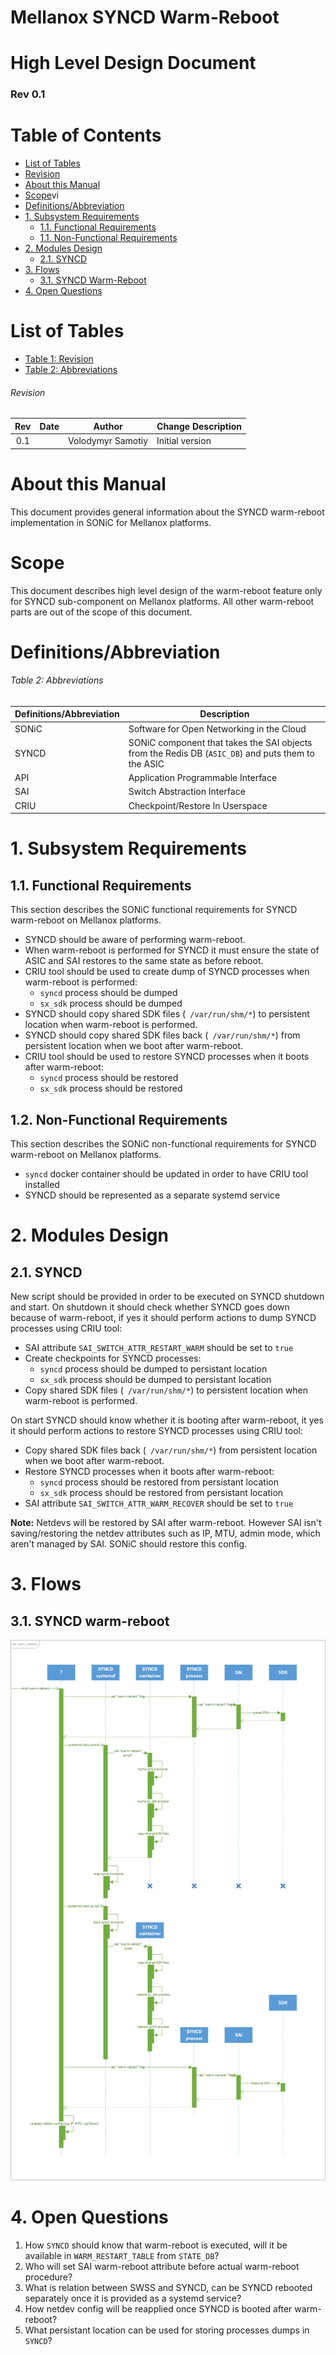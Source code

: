 # Mellanox SYNCD Warm-Reboot
# High Level Design Document
### Rev 0.1

# Table of Contents

  * [List of Tables](#list-of-tables)
  * [Revision](#revision)
  * [About this Manual](#about-this-manual)
  * [Scope](#scope)vi
  * [Definitions/Abbreviation](#definitionsabbreviation)
  * [1. Subsystem Requirements](#1-subsystem-requirements)
    * [1.1. Functional Requirements](#11-functional-requirements)
    * [1.1. Non-Functional Requirements](#11-non-functional-requirements)
  * [2. Modules Design](#2-modules-design)
    * [2.1. SYNCD](#21-syncd)
  * [3. Flows](#3-flows)
	* [3.1. SYNCD Warm-Reboot](#31-syncd-warm-reboot)
  * [4. Open Questions](#4-open-questions)

# List of Tables
* [Table 1: Revision](#revision)
* [Table 2: Abbreviations](#definitionsabbreviation)
###### Revision
| Rev |     Date    |       Author       | Change Description                |
|:---:|:-----------:|:------------------:|-----------------------------------|
| 0.1 |             | Volodymyr Samotiy  | Initial version                   |

# About this Manual
This document provides general information about the SYNCD warm-reboot implementation in SONiC for Mellanox platforms.
# Scope
This document describes high level design of the warm-reboot feature only for SYNCD sub-component on Mellanox platforms. All other warm-reboot parts are out of the scope of this document.
# Definitions/Abbreviation
###### Table 2: Abbreviations
Definitions/Abbreviation | Description                                
-------------------------|--------------------------------------------
SONiC                    | Software for Open Networking in the Cloud
SYNCD                    | SONiC component that takes the SAI objects from the Redis DB (```ASIC_DB```) and puts them to the ASIC
API                      | Application Programmable Interface         |
SAI                      | Switch Abstraction Interface                |
CRIU                     | Checkpoint/Restore In Userspace                |
# 1. Subsystem Requirements
## 1.1. Functional Requirements
This section describes the SONiC functional requirements for SYNCD warm-reboot on Mellanox platforms.
- SYNCD should be aware of performing warm-reboot.
- When warm-reboot is performed for SYNCD it must ensure the state of ASIC and SAI restores to the same state as before reboot.
- CRIU tool should be used to create dump of SYNCD processes when warm-reboot is performed:
	- ```syncd``` process should be dumped
	- ```sx_sdk``` process should be dumped
- SYNCD should copy shared SDK files (``` /var/run/shm/*```) to persistent location when warm-reboot is performed.
- SYNCD should copy shared SDK files back (``` /var/run/shm/*```) from persistent location when we boot after warm-reboot.
- CRIU tool should be used to restore SYNCD processes when it boots after warm-reboot:
	- ```syncd``` process should be restored
	- ```sx_sdk``` process should be restored
## 1.2. Non-Functional Requirements
This section describes the SONiC non-functional requirements for SYNCD warm-reboot on Mellanox platforms.
- ```syncd``` docker container should be updated in order to have CRIU tool installed
- SYNCD should be represented as a separate systemd service

# 2. Modules Design
## 2.1. SYNCD
New script should be provided in order to be executed on SYNCD shutdown and start.
On shutdown it should check whether SYNCD goes down because of warm-reboot, if yes it should perform actions to dump SYNCD processes using CRIU tool:
- SAI attribute ```SAI_SWITCH_ATTR_RESTART_WARM``` should be set to ```true```
- Create checkpoints for SYNCD processes:
	- ```syncd``` process should be dumped to persistant location
	- ```sx_sdk``` process should be dumped to persistant location
- Copy shared SDK files (``` /var/run/shm/*```) to persistent location when warm-reboot is performed.

On start SYNCD should know whether it is booting after warm-reboot, it yes it should perform actions to restore SYNCD processes using CRIU tool:
- Copy shared SDK files back (``` /var/run/shm/*```) from persistent location when we boot after warm-reboot.
- Restore SYNCD processes when it boots after warm-reboot:
	- ```syncd``` process should be restored from persistant location
	- ```sx_sdk``` process should be restored from persistant location
 - SAI attribute ```SAI_SWITCH_ATTR_WARM_RECOVER``` should be set to ```true```

**Note:** Netdevs will be restored by SAI after warm-reboot. However SAI isn't saving/restoring the netdev attributes such as IP, MTU, admin mode, which aren't managed by SAI. SONiC should restore this config.

# 3. Flows
## 3.1. SYNCD warm-reboot
![](https://github.com/volodymyrsamotiy/SONiC/raw/warm-reboot/images/mellanox_syncd-warm-reboot_hld.png)

# 4. Open Questions
1. How ```SYNCD``` should know that warm-reboot is executed, will it be available in  ```WARM_RESTART_TABLE``` from ```STATE_DB```?
2. Who will set SAI warm-reboot attribute before actual warm-reboot procedure?
3. What is relation between SWSS and SYNCD, can be SYNCD rebooted separately once it is provided as a systemd service?
4. How netdev config will be reapplied once SYNCD is booted after warm-reboot?
5. What persistant location can be used for storing processes dumps in ```SYNCD```?

